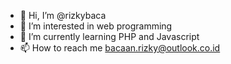 - 👋 Hi, I’m @rizkybaca
- 👀 I’m interested in web programming
- 🌱 I’m currently learning PHP and Javascript
- 📫 How to reach me bacaan.rizky@outlook.co.id

<!---
rizkybaca/rizkybaca is a ✨ special ✨ repository because its `README.md` (this file) appears on your GitHub profile.
You can click the Preview link to take a look at your changes.
--->

